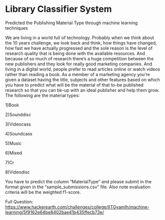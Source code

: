 # Library Classifier System
Predicted the Publishing Material Type through machine learning techniques 

We are living in a world full of technology. Probably when we think about the 10 years challenge, we look back and think, how things have changed, how fast we have actually progressed and the sole reason is the level of research quality that is being done with the available resources. And because of so much of research there’s a huge competition between the new publishers and they look for really good marketing companies. And living in a digital world, people prefer to read articles online or watch videos rather than reading a book. As a member of a marketing agency you’re given a dataset having the title, subjects and other features based on which you have to predict what will be the material of that to-be published research so that you can tie-up with an ideal publisher and help them grow. The following are the material types:

1)Book

2)Sounddisc

3)Videocass

4)Soundcass

5)Music

6)Mixed

7)Cr

8)Videodisc

You have to predict the column “MaterialType” and please submit in the format given in the “sample_submissions.csv” file. Also note evaluation criteria will be the weighted f1-score.

Full Question: https://www.hackerearth.com/challenges/college/IITGyamlh/machine-learning/5f9162e64be8402bae41b435ffecb73e/
